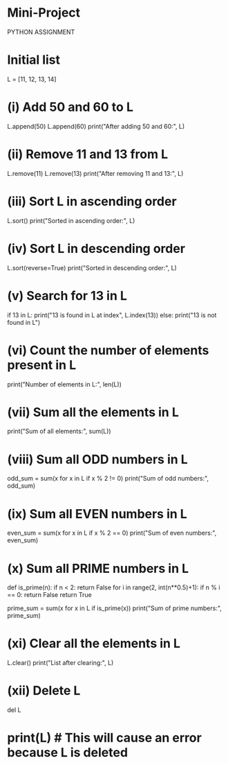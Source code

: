 # Mini-Project
PYTHON ASSIGNMENT
# Initial list
L = [11, 12, 13, 14]

# (i) Add 50 and 60 to L
L.append(50)
L.append(60)
print("After adding 50 and 60:", L)

# (ii) Remove 11 and 13 from L
L.remove(11)
L.remove(13)
print("After removing 11 and 13:", L)

# (iii) Sort L in ascending order
L.sort()
print("Sorted in ascending order:", L)

# (iv) Sort L in descending order
L.sort(reverse=True)
print("Sorted in descending order:", L)

# (v) Search for 13 in L
if 13 in L:
    print("13 is found in L at index", L.index(13))
else:
    print("13 is not found in L")

# (vi) Count the number of elements present in L
print("Number of elements in L:", len(L))

# (vii) Sum all the elements in L
print("Sum of all elements:", sum(L))

# (viii) Sum all ODD numbers in L
odd_sum = sum(x for x in L if x % 2 != 0)
print("Sum of odd numbers:", odd_sum)

# (ix) Sum all EVEN numbers in L
even_sum = sum(x for x in L if x % 2 == 0)
print("Sum of even numbers:", even_sum)

# (x) Sum all PRIME numbers in L
def is_prime(n):
    if n < 2:
        return False
    for i in range(2, int(n**0.5)+1):
        if n % i == 0:
            return False
    return True

prime_sum = sum(x for x in L if is_prime(x))
print("Sum of prime numbers:", prime_sum)

# (xi) Clear all the elements in L
L.clear()
print("List after clearing:", L)

# (xii) Delete L
del L
# print(L)  # This will cause an error because L is deleted
